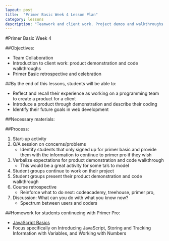 ```yaml
---
layout: post
title:  "Primer Basic Week 4 Lesson Plan"
category: lessons
description: "Teamwork and client work. Project demos and walkthroughs. Retrospective & next steps."
---
```

#Primer Basic Week 4

##Objectives:
*	Team Collaboration
*	Introduction to client work: product demonstration and code walkthroughs
*	Primer Basic retrospective and celebration


##By the end of this lessons, students will be able to:
*	Reflect and recall their experience as working on a programming team  to create a product for a client
*	Introduce a product through demonstration and describe their coding
*	Identify their future goals in web development

##Necessary materials:

##Process:
1. Start-up activity
2.	Q/A session on concerns/problems
	*	Identify students that only signed up for primer basic and provide them with the information to continue to primer pro if they wish
3.	Verbalize expectations for product demonstration and code walkthrough
	*	This would be a great activity for some ta’s to model
4.	Student groups continue to work on their project
5.	Student groups present their product demonstration and code walkthrough
6.	Course retrospective
	*	Reinforce what to do next: codeacademy, treehouse, primer pro,
7. 	Discussion: What can you do with what you know now?
	*	Spectrum between users and coders

##Homework for students continueing with Primer Pro:
* [JavaScript Basics](http://teamtreehouse.com/library/javascript-basics)
* Focus specifically on Introducing JavaScript, Storing and Tracking Information with Variables, and Working with Numbers
